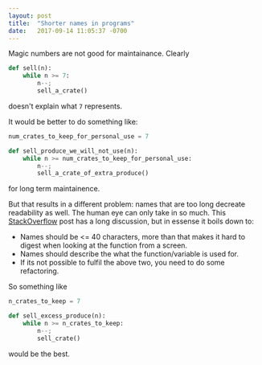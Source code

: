 ```yaml
---
layout: post
title:  "Shorter names in programs"
date:   2017-09-14 11:05:37 -0700
---
```


Magic numbers are not good for maintainance. Clearly
```python
def sell(n):
    while n >= 7:
        n--;
        sell_a_crate()
```
doesn't explain what `7` represents.

It would be better to do something like:

```python
num_crates_to_keep_for_personal_use = 7

def sell_produce_we_will_not_use(n):
    while n >= num_crates_to_keep_for_personal_use:
        n--;
        sell_a_crate_of_extra_produce()
```
for long term maintainence.

But that results in a different problem:
names that are too long decreate readability as well.
The human eye can only take in so much.
This [StackOverflow](https://stackoverflow.com/questions/1017624/when-is-a-function-name-too-long) 
post has a long discussion, but in essense it boils down to:


* Names should be <= 40 characters, 
    more than that makes it hard to digest when looking
    at the function from a screen.
* Names should describe the what the function/variable is used for.
* If its not possible to fulfil the above two, you need to do some refactoring.

So something like
```python
n_crates_to_keep = 7

def sell_excess_produce(n):
    while n >= n_crates_to_keep:
        n--;
        sell_crate()
```
would be the best.

